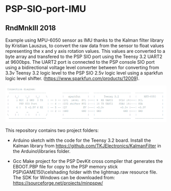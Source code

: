 # PSP-SIO-port-IMU

## RndMnkIII 2018
Example using MPU-6050 sensor as IMU thanks to the Kalman filter library
by Kristian Lauszus, to convert the raw data from the sensor to float values
representing the x and y axis rotation values. This values are converted to a
byte array and transfered to the PSP SIO port using the Teensy 3.2 UART2 at 9600bps.
The UART2 port is connected to the PSP console SIO port using a bidirectional
voltage level converter between for converting from 3.3v Teensy 3.2 logic level
to the PSP SIO 2.5v logic level using a sparkfun logic level shifter.
(https://www.sparkfun.com/products/12009).

![Schematic](https://github.com/RndMnkIII/PSP-SIO-port-IMU/blob/master/diagram.png)

This repository contains two project folders:
- Arduino sketch with the code for the Teensy 3.2 board. Install the Kalman library
  from https://github.com/TKJElectronics/KalmanFilter in the Arduino\libraries folder.
  
- Gcc Make project for the PSP DevKit cross compiler that generates the EBOOT.PBP file 
  for copy to the PSP memory stick PSP\GAME150\celshading folder with the lightmap.raw
  resource file. The SDK for Windows can be downloaded from:
  https://sourceforge.net/projects/minpspw/
